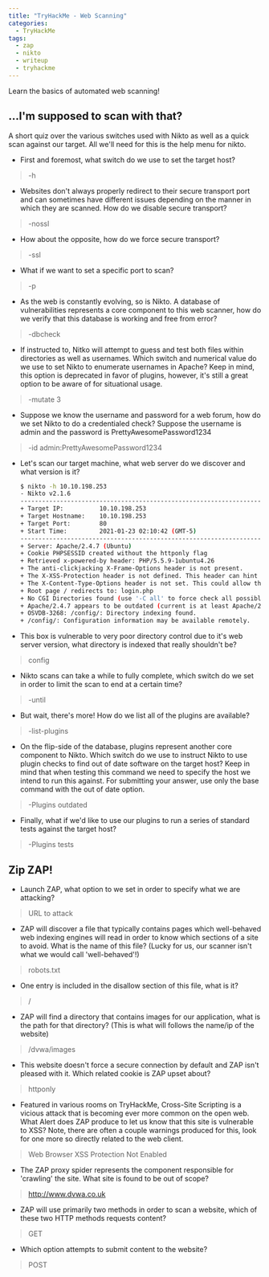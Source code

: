 ```yaml
---
title: "TryHackMe - Web Scanning"
categories:
  - TryHackMe
tags:
  - zap
  - nikto
  - writeup
  - tryhackme
---
```

Learn the basics of automated web scanning!

## ...I'm supposed to scan with that?
A short quiz over the various switches used with Nikto as well as a quick scan against our target. All we'll need for this is the help menu for nikto. 
- First and foremost, what switch do we use to set the target host?
> -h
- Websites don't always properly redirect to their secure transport port and can sometimes have different issues depending on the manner in which they are scanned. How do we disable secure transport?
> -nossl
- How about the opposite, how do we force secure transport?
> -ssl
- What if we want to set a specific port to scan?
> -p
- As the web is constantly evolving, so is Nikto. A database of vulnerabilities represents a core component to this web scanner, how do we verify that this database is working and free from error?
> -dbcheck
- If instructed to, Nitko will attempt to guess and test both files within directories as well as usernames. Which switch and numerical value do we use to set Nikto to enumerate usernames in Apache? Keep in mind, this option is deprecated in favor of plugins, however, it's still a great option to be aware of for situational usage.
> -mutate 3
- Suppose we know the username and password for a web forum, how do we set Nikto to do a credentialed check? Suppose the username is admin and the password is PrettyAwesomePassword1234
> -id admin:PrettyAwesomePassword1234
- Let's scan our target machine, what web server do we discover and what version is it?

    ```bash
    $ nikto -h 10.10.198.253                         
    - Nikto v2.1.6
    ---------------------------------------------------------------------------
    + Target IP:          10.10.198.253
    + Target Hostname:    10.10.198.253
    + Target Port:        80
    + Start Time:         2021-01-23 02:10:42 (GMT-5)
    ---------------------------------------------------------------------------
    + Server: Apache/2.4.7 (Ubuntu)
    + Cookie PHPSESSID created without the httponly flag
    + Retrieved x-powered-by header: PHP/5.5.9-1ubuntu4.26
    + The anti-clickjacking X-Frame-Options header is not present.
    + The X-XSS-Protection header is not defined. This header can hint to the user agent to protect against some forms of XSS
    + The X-Content-Type-Options header is not set. This could allow the user agent to render the content of the site in a different fashion to the MIME type
    + Root page / redirects to: login.php
    + No CGI Directories found (use '-C all' to force check all possible dirs)
    + Apache/2.4.7 appears to be outdated (current is at least Apache/2.4.37). Apache 2.2.34 is the EOL for the 2.x branch.
    + OSVDB-3268: /config/: Directory indexing found.
    + /config/: Configuration information may be available remotely.
    ```

- This box is vulnerable to very poor directory control due to it's web server version, what directory is indexed that really shouldn't be?
> config
- Nikto scans can take a while to fully complete, which switch do we set in order to limit the scan to end at a certain time?
> -until
- But wait, there's more! How do we list all of the plugins are available?
> -list-plugins
- On the flip-side of the database, plugins represent another core component to Nikto. Which switch do we use to instruct Nikto to use plugin checks to find out of date software on the target host? Keep in mind that when testing this command we need to specify the host we intend to run this against. For submitting your answer, use only the base command with the out of date option. 
> -Plugins outdated
- Finally, what if we'd like to use our plugins to run a series of standard tests against the target host?
> -Plugins tests

## Zip ZAP!
- Launch ZAP, what option to we set in order to specify what we are attacking?
> URL to attack
- ZAP will discover a file that typically contains pages which well-behaved web indexing engines will read in order to know which sections of a site to avoid. What is the name of this file? (Lucky for us, our scanner isn't what we would call 'well-behaved'!)
> robots.txt
- One entry is included in the disallow section of this file, what is it?
> /
- ZAP will find a directory that contains images for our application, what is the path for that directory? (This is what will follows the name/ip of the website)
> /dvwa/images
- This website doesn't force a secure connection by default and ZAP isn't pleased with it. Which related cookie is ZAP upset about?
> httponly
- Featured in various rooms on TryHackMe, Cross-Site Scripting is a vicious attack that is becoming ever more common on the open web. What Alert does ZAP produce to let us know that this site is vulnerable to XSS? Note, there are often a couple warnings produced for this, look for one more so directly related to the web client.
> Web Browser XSS Protection Not Enabled
- The ZAP proxy spider represents the component responsible for 'crawling' the site. What site is found to be out of scope?
> http://www.dvwa.co.uk
- ZAP will use primarily two methods in order to scan a website, which of these two HTTP methods requests content?
> GET
- Which option attempts to submit content to the website?
> POST